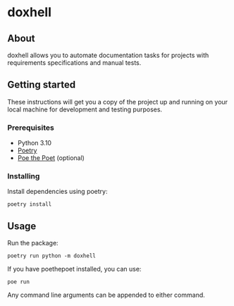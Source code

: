# doxhell

## About

doxhell allows you to automate documentation tasks for projects with requirements specifications and manual tests.

## Getting started

These instructions will get you a copy of the project up and running on your local machine for development and testing purposes.

### Prerequisites

- Python 3.10
- [Poetry](https://python-poetry.org/)
- [Poe the Poet](https://github.com/nat-n/poethepoet) (optional)

### Installing

Install dependencies using poetry:

```
poetry install
```

## Usage

Run the package:

```
poetry run python -m doxhell
```

If you have poethepoet installed, you can use:

```
poe run
```

Any command line arguments can be appended to either command.

